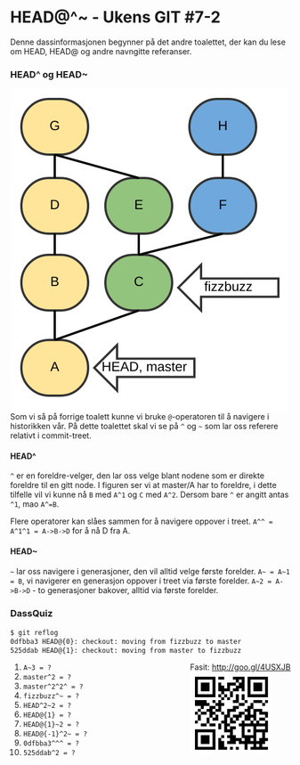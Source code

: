 # HEAD@^~ - Ukens GIT #7-2

Denne dassinformasjonen begynner på det andre toalettet, der kan du lese om HEAD, HEAD@ og andre navngitte referanser.

### HEAD^ og HEAD~

<img style="float:left" src="resources/grener.svg" />

Som vi så på forrige toalett kunne vi bruke `@`-operatoren til å navigere i historikken vår. På dette toalettet skal vi se på `^` og `~` som lar oss referere relativt i commit-treet.

#### HEAD^

`^` er en foreldre-velger, den lar oss velge blant nodene som er direkte foreldre til en gitt node. I figuren ser vi at master/A har to foreldre, i dette tilfelle vil vi kunne nå `B` med `A^1` og `C` med `A^2`. Dersom bare `^` er angitt antas `^1`, mao `A^=B`.

Flere operatorer kan slåes sammen for å navigere oppover i treet. `A^^ = A^1^1 = A->B->D` for å nå D fra A.

#### HEAD~

`~` lar oss navigere i generasjoner, den vil alltid velge første forelder. `A~ = A~1 = B`, vi navigerer en generasjon oppover i treet via første forelder. `A~2 = A->B->D` - to generasjoner bakover, alltid via første forelder.

### DassQuiz

	$ git reflog
	0dfbba3 HEAD@{0}: checkout: moving from fizzbuzz to master
	525ddab HEAD@{1}: checkout: moving from master to fizzbuzz

<div style="float:right">Fasit: <a href="http://goo.gl/4USXJB">http://goo.gl/4USXJB</a><br /><img width="150px" src="resources/fasit-qr.svg" /></div>

1. `A~3 = ?`
2. `master^2 = ?`
3. `master^2^2^ = ?`
4. `fizzbuzz^~ = ?`
5. `HEAD^2~2 = ?`
6. `HEAD@{1} = ?`
7. `HEAD@{1}~2 = ?`
8. `HEAD@{-1}^2~ = ?`
9. `0dfbba3^^^ = ?`
10. `525ddab^2 = ?`





